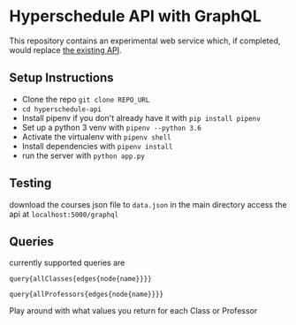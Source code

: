 # Hyperschedule API with GraphQL

This repository contains an experimental web service which, if
completed, would replace [the existing API][scraper].

## Setup Instructions
* Clone the repo `git clone REPO_URL`
* `cd hyperschedule-api`
* Install pipenv if you don't already have it with `pip install pipenv`
* Set up a python 3 venv with `pipenv --python 3.6`
* Activate the virtualenv with `pipenv shell`
* Install dependencies with `pipenv install`
* run the server with `python app.py`

## Testing
download the courses json file to `data.json` in the main directory
access the api at `localhost:5000/graphql`

## Queries
currently supported queries are

`query{allClasses{edges{node{name}}}}`

`query{allProfessors{edges{node{name}}}}`

Play around with what values you return for each Class or Professor

[scraper]: https://github.com/MuddCreates/hyperschedule-scraper
